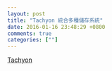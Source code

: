 ```yaml
---
layout: post
title: "Tachyon 統合多種儲存系統"
date: 2016-01-16 23:48:29 +0800
comments: true
categories: [""]
---
```


<!-- more -->

[Tachyon]

[Tachyon]:https://github.com/amplab/tachyon